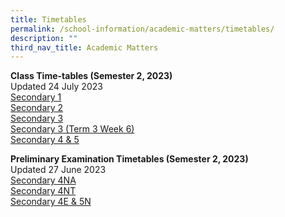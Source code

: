 ```yaml
---
title: Timetables
permalink: /school-information/academic-matters/timetables/
description: ""
third_nav_title: Academic Matters
---
```

**Class Time-tables (Semester 2, 2023)** <br>
Updated 24 July 2023
<br>
[Secondary 1](/files/2023%20sem%202_class%20timetable_sec%201.pdf)<br>
[Secondary 2](/files/2023%20sem%202_class%20timetable_sec%202.pdf)<br>
[Secondary 3](/files/2023%20sem%202_class%20timetable_sec%203.pdf)<br>
[Secondary 3 (Term 3 Week 6)](/files/sec%203%20timetable%20(term%203%20week%206).pdf)<br>
[Secondary 4 &amp; 5](/files/2023%20sem%202_class%20timetable_sec%204_5.pdf)<br>

**Preliminary Examination Timetables (Semester 2, 2023)** <br>
Updated 27 June 2023
<br>
[Secondary 4NA](/files/4na%20prelim%202023.pdf)
<br>
[Secondary 4NT](/files/4nt%20prelim%202023.pdf)
<br>
[Secondary 4E &amp; 5N](/files/4e5nprelim_time_table_2023_v5.pdf)